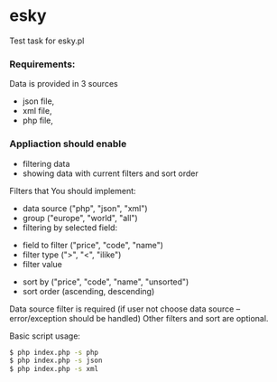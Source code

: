 esky
====

Test task for esky.pl

### Requirements:
Data is provided in 3 sources 
- json file,
- xml file,
- php file,

### Appliaction should enable 
- filtering data
- showing data with current filters and sort order

Filters that You should implement:
- data source ("php", "json", "xml")
- group ("europe", "world", "all")
- filtering by selected field:
 * field to filter ("price", "code", "name")
 * filter type (">", "<", "ilike")
 * filter value
- sort by ("price", "code", "name", "unsorted")
- sort order (ascending, descending)

Data source filter is required (if user not choose data source – error/exception should be handled)
Other filters and sort are optional.

Basic script usage:
```sh
$ php index.php -s php
$ php index.php -s json
$ php index.php -s xml
```